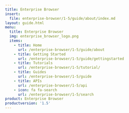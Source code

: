 ```yaml
---
title: Enterprise Browser
insert:
  file: enterprise-browser/1-5/guide/about/index.md
layout: guide.html
menu:
  title: Enterprise Browser
  img: enterprise_browser_logo.png
  items:
    - title: Home
      url: /enterprise-browser/1-5/guide/about
    - title: Getting Started
      url: /enterprise-browser/1-5/guide/gettingstarted
    - title: Tutorials
      url: /enterprise-browser/1-5/tutorial/
    - title: Guides
      url: /enterprise-browser/1-5/guide
    - title: APIs
      url: /enterprise-browser/1-5/api
    - icon: fa fa-search
      url: /enterprise-browser/1-5/search
product: Enterprise Browser
productversion: '1.5'
---
```

